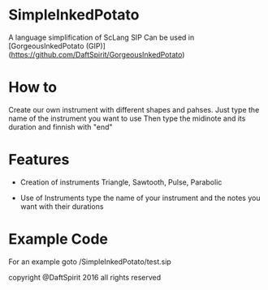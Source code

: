 # SimpleInkedPotato
A language simplification of ScLang
SIP Can be used in [GorgeousInkedPotato (GIP)] (https://github.com/DaftSpirit/GorgeousInkedPotato)

# How to

Create our own instrument with different shapes and pahses.
Just type the name of the instrument you want to use
Then type the midinote and its duration and finnish with "end"

# Features

* Creation of instruments
Triangle, Sawtooth, Pulse, Parabolic

* Use of Instruments
type the name of your instrument and the notes you want with their durations

# Example Code

For an example goto /SimpleInkedPotato/test.sip

<p> copyright @DaftSpirit 2016 all rights reserved </p>
